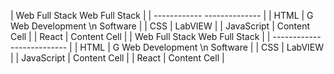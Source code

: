 
| Web Full Stack Web Full Stack  |
| ------------ -------------- |
| HTML  | G Web Development \n Software  |
| CSS  | LabVIEW  |
| JavaScript  | Content Cell  |
| React  | Content Cell  |
| Web Full Stack Web Full Stack  |
| ------------ -------------- |
| HTML  | G Web Development \n Software  |
| CSS  | LabVIEW  |
| JavaScript  | Content Cell  |
| React  | Content Cell  |
